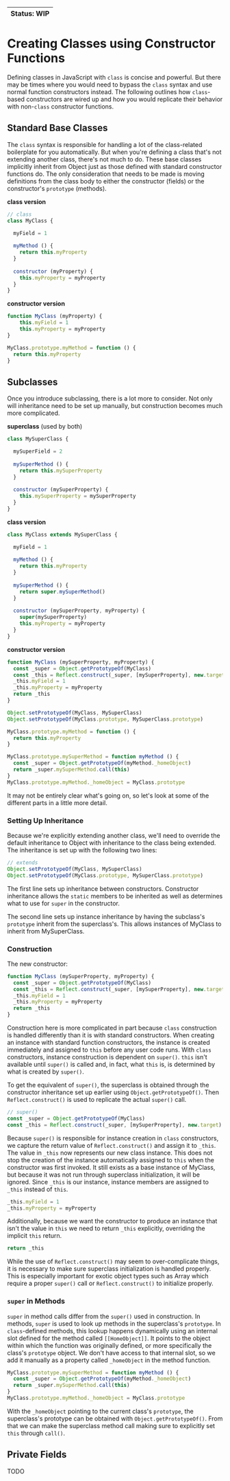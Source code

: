 | Status: **WIP** |
| --- |

# Creating Classes using Constructor Functions

Defining classes in JavaScript with `class` is concise and powerful.  But there may be times where you would need to bypass the `class` syntax and use normal function constructors instead.  The following outlines how `class`-based constructors are wired up and how you would replicate their behavior with non-`class` constructor functions.

## Standard Base Classes

The `class` syntax is responsible for handling a lot of the class-related boilerplate for you automatically.  But when you're defining a class that's not extending another class, there's not much to do. These base classes implicitly inherit from Object just as those defined with standard constructor functions do.  The only consideration that needs to be made is moving definitions from the class body to either the constructor (fields) or the constructor's `prototype` (methods).

**class version**

```javascript
// class
class MyClass {

  myField = 1
  
  myMethod () {
    return this.myProperty
  }
  
  constructor (myProperty) {
    this.myProperty = myProperty
  }
}
```

**constructor version**

```javascript
function MyClass (myProperty) {
    this.myField = 1
    this.myProperty = myProperty
}

MyClass.prototype.myMethod = function () {
  return this.myProperty
}
```

## Subclasses

Once you introduce subclassing, there is a lot more to consider.  Not only will inheritance need to be set up manually, but construction becomes much more complicated.

**superclass** (used by both)

```javascript
class MySuperClass {

  mySuperField = 2
  
  mySuperMethod () {
    return this.mySuperProperty
  }
  
  constructor (mySuperProperty) {
    this.mySuperProperty = mySuperProperty
  }
}
```

**class version**

```javascript
class MyClass extends MySuperClass {

  myField = 1
  
  myMethod () {
    return this.myProperty
  }
  
  mySuperMethod () {
    return super.mySuperMethod()
  }
  
  constructor (mySuperProperty, myProperty) {
    super(mySuperProperty)
    this.myProperty = myProperty
  }
}
```

**constructor version**

```javascript
function MyClass (mySuperProperty, myProperty) {
  const _super = Object.getPrototypeOf(MyClass)
  const _this = Reflect.construct(_super, [mySuperProperty], new.target)
  _this.myField = 1
  _this.myProperty = myProperty
  return _this
}

Object.setPrototypeOf(MyClass, MySuperClass)
Object.setPrototypeOf(MyClass.prototype, MySuperClass.prototype)

MyClass.prototype.myMethod = function () {
  return this.myProperty
}

MyClass.prototype.mySuperMethod = function myMethod () {
  const _super = Object.getPrototypeOf(myMethod._homeObject)
  return _super.mySuperMethod.call(this)
}
MyClass.prototype.myMethod._homeObject = MyClass.prototype
```

It may not be entirely clear what's going on, so let's look at some of the different parts in a little more detail.

### Setting Up Inheritance

Because we're explicitly extending another class, we'll need to override the default inheritance to Object with inheritance to the class being extended. The inheritance is set up with the following two lines:

```javascript
// extends
Object.setPrototypeOf(MyClass, MySuperClass)
Object.setPrototypeOf(MyClass.prototype, MySuperClass.prototype)
```

The first line sets up inheritance between constructors. Constructor inheritance allows the `static` members to be inherited as well as determines what to use for `super` in the constructor.

The second line sets up instance inheritance by having the subclass's `prototype` inherit from the superclass's.  This allows instances of MyClass to inherit from MySuperClass.

### Construction

The new constructor:

```javascript
function MyClass (mySuperProperty, myProperty) {
  const _super = Object.getPrototypeOf(MyClass)
  const _this = Reflect.construct(_super, [mySuperProperty], new.target)
  _this.myField = 1
  _this.myProperty = myProperty
  return _this
}
```

Construction here is more complicated in part because `class` construction is handled differently than it is with standard constructors.  When creating an instance with standard function constructors, the instance is created immediately and assigned to `this` before any user code runs. With `class` constructors, instance construction is dependent on `super()`.  `this` isn't available until `super()` is called and, in fact, what `this` is, is determined by what is created by `super()`.

To get the equivalent of `super()`, the superclass is obtained through the constructor inheritance set up earlier using `Object.getPrototypeOf()`. Then `Reflect.construct()` is used to replicate the actual `super()` call.

```javascript
// super()
const _super = Object.getPrototypeOf(MyClass)
const _this = Reflect.construct(_super, [mySuperProperty], new.target)
```

Because `super()` is responsible for instance creation in `class` constructors, we capture the return value of `Reflect.construct()` and assign it to `_this`.  The value in `_this` now represents our new class instance.  This does not stop the creation of the instance  automatically assigned to `this` when the constructor was first invoked.  It still exists as a base instance of MyClass, but because it was not run through superclass initialization, it will be ignored. Since `_this` is our instance, instance members are assigned to `_this` instead of `this`.

```javascript
_this.myField = 1
_this.myProperty = myProperty
```

Additionally, because we want the constructor to produce an instance that isn't the value in `this` we need to return `_this` explicitly, overriding the implicit `this` return.

```javascript
return _this
```

While the use of `Reflect.construct()` may seem to over-complicate things, it is necessary to make sure superclass initialization is handled properly.  This is especially important for exotic object types such as Array which require a proper `super()` call or `Reflect.construct()` to initialize properly.

### `super` in Methods

`super` in method calls differ from the `super()` used in construction. In methods, `super` is used to look up methods in the superclass's `prototype`.  In `class`-defined methods, this lookup happens dynamically using an internal slot defined for the method called `[[HomeObject]]`. It points to the object within which the function was originally defined, or more specifically the class's `prototype` object.  We don't have access to that internal slot, so we add it manually as a property called `_homeObject` in the method function.

```javascript
MyClass.prototype.mySuperMethod = function myMethod () {
  const _super = Object.getPrototypeOf(myMethod._homeObject)
  return _super.mySuperMethod.call(this)
}
MyClass.prototype.myMethod._homeObject = MyClass.prototype
```

With the `_homeObject` pointing to the current class's `prototype`, the superclass's prototype can be obtained with `Object.getPrototypeOf()`.  From that we can make the superclass method call making sure to explicitly set `this` through `call()`.

## Private Fields

TODO
